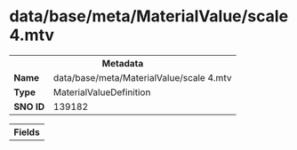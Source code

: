 <h1>data/base/meta/MaterialValue/scale 4.mtv</h1><table><tr><th colspan="100%">Metadata</th></tr><tr><td><b>Name</b></td><td>data/base/meta/MaterialValue/scale 4.mtv</td></tr><tr><td><b>Type</b></td><td>MaterialValueDefinition</td></tr><tr><td><b>SNO ID</b></td><td>139182</td></tr></table>

<table><tr><th colspan="100%">Fields</th></tr></table>


